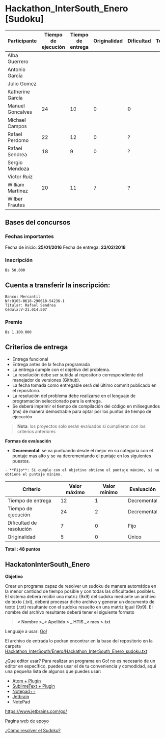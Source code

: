 
# Hackathon_InterSouth_Enero [Sudoku]

|   Participante          |Tiempo de ejecución     |Tiempo de entrega                |Originalidad            |Dificultad|Total|
|-------------------------|-----------------------|---------------------|-------------------------|-------------|-------------|
|Alba Guerrero            |                       |                     |                         | | |
|Antonio García           |                       |                     |                         | | |
|Julio Gomez              |                       |                     |                         | | |
|Katherine García         |                       |                     |                         | | |
|Manuel Goncalves         |       24              |    10                 |     0                    |0| |
|Michael Campos           |                       |                     |                         | | |
|Rafael Perdomo           |    22                 |      12               |    0                    |?| |
|Rafael Sendrea           |     18                |       9             |      0                  |?| |
|Sergio Mendoza           |                       |                     |                         | | |
|Victor Ruiz              |                       |                     |                         | | |
|William Martinez           |      20               |         11           |     7                   |?| |
|Wilber Frautes         |                       |                     |                         | | |



## Bases del concursos

### Fechas importantes
  Fecha de inicio: **25/01/2016**
  Fecha de entrega: **23/02/2018**

### Inscripción
    Bs 50.000
    
## Cuenta a transferir la inscripción:
	Banco: Mercantil
	Nº:0105-0618-290618-54236-1
	Titular: Rafael Sendrea
	Cédula:V-21.014.507

### Premio
	Bs 1.100.000

## Criterios de entrega
  - Entrega funcional
  - Entrega antes de la fecha programada
  - La entrega cumple con el objetivo del problema.
  - La resolución debe ser subida al repositorio correspondiente del manejador de versiones (Github).
  - La fecha tomada como entregable será del último commit publicado en el repositorio.
  - La resolución del problema debe realizarse en el lenguaje de programación seleccionado para la entrega.
  - Se deberá imprimir el tiempo de compilación del código en milisegundos (ms) de manera demostrable para optar por los puntos de tiempo de ejecución

>**Nota**: los proyectos solo serán evaluados si cumplieron con los criterios anteriores

**Formas de evaluación**

   - **Decremental**: se va puntuando desde el mejor en su categoria con el puntaje mas alto
    y se va decrementando el puntaje en los siguientes puestos.

    - **Fijo**: Si cumple con el objetivo obtiene el puntaje máximo, si no obtiene el puntaje mínimo.




|   Criterio              |Valor máximo                   |Valor mínimo                 |Evaluación                   |
|-------------------------|-------------------------------|-----------------------------|-----------------------------|
|Tiempo de entrega|12     |1                               |Decremental                  |
|Tiempo de ejecución|24   |2            |Decremental                  |
|Dificultad de resolución |7|0|Fijo|
|Originalidad |5|0|Único|



**Total : 48 puntos**

## HackatonInterSouth_Enero

**Objetivo**

Crear un programa capaz de resolver un sudoku de manera automática en la menor cantidad de tiempo posible y
con todas las dificultades posibles.  El sistema deberá recibir una matriz (9x9) del sudoku mediante un archivo de texto (.txt), deberá procesar
dicho archivo y generar un documento de texto (.txt) resultante con el sudoku resuelto en una matriz igual (9x9).   El nombre del archivo resultante deberá tener el siguiente formato

> **< Nombre >_< Apellido > _ HTIS _< mes >.txt**

Lenguaje a usar:  [Go!](https://golang.org/)

El archivo de entrada lo podran encontrar en la base del repositorio en la carpeta  [Hackathon_InterSouth/Enero/Hackathon_InterSouth_Enero_sudoku.txt](https://github.com/Manuel28G/Hackathon_InterSouth/blob/master/Enero/Hackatoon_InterSouth_Enero%5BSudoku%5D.txt)

¿Que editor usar?
Para realizar un programa en Go! no es necesario de un editor en específico, puedes usar el de tu conveniencia y comodidad, aqui una pequeña lista de algunos que puedes usar:

  - [Atom + Plugin](https://rominirani.com/setup-go-development-environment-with-atom-editor-a87a12366fcf)
  - [SublimeText + Plugin](http://alexeyza.com/blog/2016/09/28/setting-up-a-go-development-environment-with-sublimetext/)
  - [Notepad++](https://notepad-plus-plus.org/)
  - [Jetbrain](https://www.jetbrains.com/go/)
  - NotePad


https://www.jetbrains.com/go/


[Pagina web de apoyo](http://www.sudoku-online.org/)

[¿Cómo resolver el Sudoku?](https://www.youtube.com/watch?v=OtKxtvMUahA)

